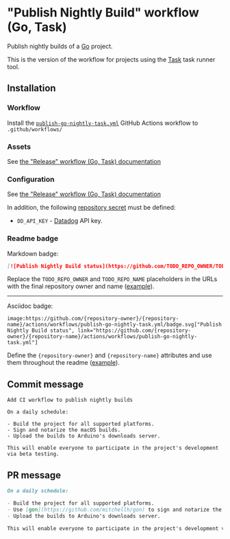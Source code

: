 # "Publish Nightly Build" workflow (Go, Task)

Publish nightly builds of a [Go](https://golang.org/) project.

This is the version of the workflow for projects using the [Task](https://taskfile.dev/#/) task runner tool.

## Installation

### Workflow

Install the [`publish-go-nightly-task.yml`](publish-go-nightly-task.yml) GitHub Actions workflow to `.github/workflows/`

### Assets

See [the "Release" workflow (Go, Task) documentation](release-go-task.md#assets)

### Configuration

See [the "Release" workflow (Go, Task) documentation](release-go-task.md#configuration)

In addition, the following [repository secret](https://docs.github.com/actions/security-guides/encrypted-secrets#creating-encrypted-secrets-for-a-repository) must be defined:

- `DD_API_KEY` - [Datadog](https://www.datadoghq.com/) API key.

### Readme badge

Markdown badge:

```markdown
[![Publish Nightly Build status](https://github.com/TODO_REPO_OWNER/TODO_REPO_NAME/actions/workflows/publish-go-nightly-task.yml/badge.svg)](https://github.com/TODO_REPO_OWNER/TODO_REPO_NAME/actions/workflows/publish-go-nightly-task.yml)
```

Replace the `TODO_REPO_OWNER` and `TODO_REPO_NAME` placeholders in the URLs with the final repository owner and name ([example](https://raw.githubusercontent.com/arduino-libraries/ArduinoIoTCloud/master/README.md)).

---

Asciidoc badge:

```adoc
image:https://github.com/{repository-owner}/{repository-name}/actions/workflows/publish-go-nightly-task.yml/badge.svg["Publish Nightly Build status", link="https://github.com/{repository-owner}/{repository-name}/actions/workflows/publish-go-nightly-task.yml"]
```

Define the `{repository-owner}` and `{repository-name}` attributes and use them throughout the readme ([example](https://raw.githubusercontent.com/arduino-libraries/WiFiNINA/master/README.adoc)).

## Commit message

```
Add CI workflow to publish nightly builds

On a daily schedule:

- Build the project for all supported platforms.
- Sign and notarize the macOS builds.
- Upload the builds to Arduino's downloads server.

This will enable everyone to participate in the project's development via beta testing.
```

## PR message

```markdown
On a daily schedule:

- Build the project for all supported platforms.
- Use [gon](https://github.com/mitchellh/gon) to sign and notarize the macOS builds.
- Upload the builds to Arduino's downloads server.

This will enable everyone to participate in the project's development via beta testing.
```
